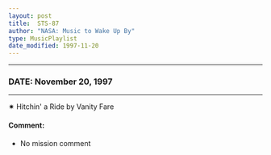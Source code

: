 ```yaml
---
layout: post
title:  STS-87
author: "NASA: Music to Wake Up By"
type: MusicPlaylist
date_modified: 1997-11-20
---
```


----
### DATE: November 20, 1997
----
✷ Hitchin' a Ride by Vanity Fare

#### Comment:
* No mission comment
